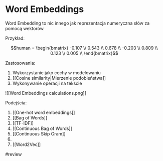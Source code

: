 # Word Embeddings

Word Embedding to nic innego jak reprezentacja numeryczna słów za pomocą wektorów.

Przykład:

$$human = \begin{bmatrix} -0.107 \\ 0.543 \\ 0.678 \\ -0.203 \\ 0.809 \\ 0.123 \\ 0.005 \\ \end{bmatrix}$$

Zastosowania:

1. Wykorzystanie jako cechy w modelowaniu
2. [[Cosine similarity|Mierzenie podobieństwa]]
3. Wykonywanie operacji na tekście

![[Word Embeddings calculations.png]]

Podejścia:

1. [[One-hot word embeddings]]
2. [[Bag of Words]]
3. [[TF-IDF]]
4. [[Continuous Bag of Words]]
5. [[Continuous Skip Gram]]
6. 
7. [[Word2Vec]]

#review